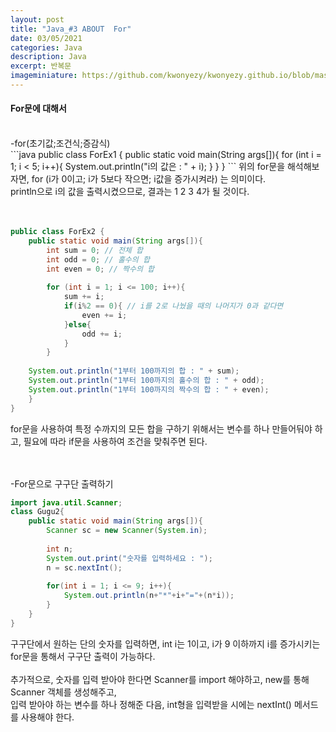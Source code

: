 ```yaml
---
layout: post
title: "Java_#3 ABOUT  For"
date: 03/05/2021
categories: Java
description: Java
excerpt: 반복문 
imageminiature: https://github.com/kwonyezy/kwonyezy.github.io/blob/master/_posts/pictures/greyimg.png?raw=true
---
```


#### For문에 대해서
<br>
-for(초기값;조건식;증감식) <br>
```java
public class ForEx1 {
	public static void main(String args[]){
		for (int i = 1; i < 5; i++){
			System.out.println("i의 값은 : " + i);
		}
	}
}
```
위의 for문을 해석해보자면, 
for (i가 0이고; i가 5보다 작으면; i값을 증가시켜라) 는 의미이다. <br>
println으로 i의 값을 출력시켰으므로, 결과는 1 2 3 4가 될 것이다. <br>
<br><br>

```java
public class ForEx2 {
	public static void main(String args[]){
		int sum = 0; // 전체 합
		int odd = 0; // 홀수의 합
		int even = 0; // 짝수의 합
		
		for (int i = 1; i <= 100; i++){
			sum += i;
			if(i%2 == 0){ // i를 2로 나눴을 때의 나머지가 0과 같다면
				even += i;
			}else{
				odd += i;
			}
		}
		
	System.out.println("1부터 100까지의 합 : " + sum);
	System.out.println("1부터 100까지의 홀수의 합 : " + odd);
	System.out.println("1부터 100까지의 짝수의 합 : " + even);
	}
}
```
for문을 사용하여 특정 수까지의 모든 합을 구하기 위해서는 변수를 하나 만들어둬야 하고, 필요에 따라 if문을 사용하여 조건을 맞춰주면 된다. <br>									   
<br>

-For문으로 구구단 출력하기 <br>
```java
import java.util.Scanner;
class Gugu2{
	public static void main(String args[]){
		Scanner sc = new Scanner(System.in);
		
		int n;
		System.out.print("숫자를 입력하세요 : ");
		n = sc.nextInt();
		
		for(int i = 1; i <= 9; i++){
			System.out.println(n+"*"+i+"="+(n*i));
		}
	}
}
```
구구단에서 원하는 단의 숫자를 입력하면, int i는 1이고, i가 9 이하까지 i를 증가시키는 for문을 통해서 구구단 출력이 가능하다. <br><br>
추가적으로, 숫자를 입력 받아야 한다면 Scanner를 import 해야하고, new를 통해 Scanner 객체를 생성해주고, <br>
입력 받아야 하는 변수를 하나 정해준 다음, int형을 입력받을 시에는 nextInt() 메서드를 사용해야 한다. <br>
